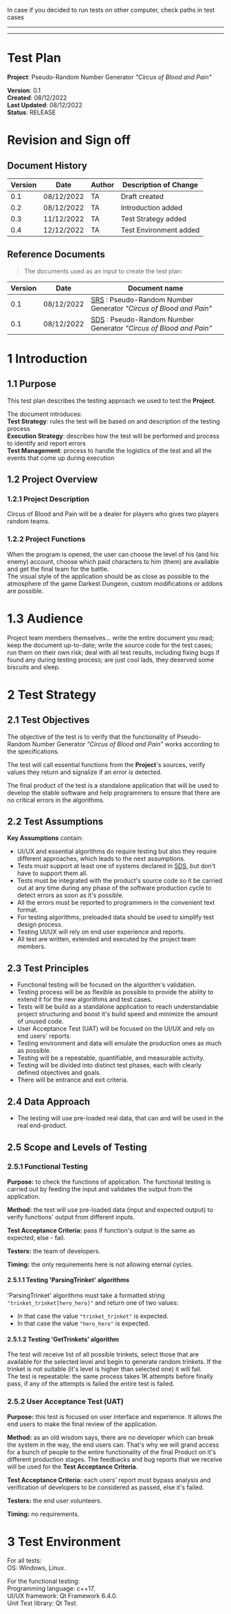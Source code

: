 In case if you decided to run tests on other computer, check paths in test cases

---
---

# Test Plan

**Project**: Pseudo-Random Number Generator _"Circus of Blood and Pain"_

**Version**: 0.1  
**Created**: 08/12/2022  
**Last Updated**: 08/12/2022  
**Status**: RELEASE

# Revision and Sign off

## Document History

| Version | Date       | Author | Description of Change  |
| ------- | ---------- | ------ | ---------------------- |
| 0.1     | 08/12/2022 | TA     | Draft created          |
| 0.2     | 08/12/2022 | TA     | Introduction added     |
| 0.3     | 11/12/2022 | TA     | Test Strategy added    |
| 0.4     | 12/12/2022 | TA     | Test Environment added |

## Reference Documents

> The documents used as an input to create the test plan:

| Version | Date       | Document name                                                                                                       |
| ------- | ---------- | ------------------------------------------------------------------------------------------------------------------- |
| 0.1     | 08/12/2022 | [SRS](https://github.com/Yurgan22/tritpo/tree/main/SRS) : Pseudo-Random Number Generator _"Circus of Blood and Pain"_ |
| 0.1     | 08/12/2022 | [SDS](https://github.com/Yurgan22/tritpo/tree/main/SDS) : Pseudo-Random Number Generator _"Circus of Blood and Pain"_ |

# 1 Introduction

## 1.1 Purpose

This test plan describes the testing approach we used to test the **Project**.

The document introduces:  
**Test Strategy**: rules the test will be based on and description of the testing process  
**Execution Strategy**: describes how the test will be performed and process to identify and report errors  
**Test Management**: process to handle the logistics of the test and all the events that come up during execution

## 1.2 Project Overview

### 1.2.1 Project Description

Circus of Blood and Pain will be a dealer for players who gives two players random teams.

### 1.2.2 Project Functions

When the program is opened, the user can choose the level of his (and his enemy) account, choose which paid characters to him (them) are available and get the final team for the battle.  
The visual style of the application should be as close as possible to the atmosphere of the game Darkest Dungeon, custom modifications or addons are possible.

# 1.3 Audience

Project team members themselves...
write the entire document you read;
keep the document up-to-date;
write the source code for the test cases;
run them on their own risk;
deal with all test results, including fixing bugs if found any during testing process;
are just cool lads, they deserved some biscuits and sleep.

# 2 Test Strategy

## 2.1 Test Objectives

The objective of the test is to verify that the functionality of Pseudo-Random Number Generator _"Circus of Blood and Pain"_ works according to the specifications.

The test will call essential functions from the **Project**'s sources, verify values they return and signalize if an error is detected.

The final product of the test is a standalone application that will be used to develop the stable software and help programmers to ensure that there are no critical errors in the algorithms.

## 2.2 Test Assumptions

**Key Assumptions** contain:

* UI/UX and essential algorithms do require testing but also they require different approaches, which leads to the next assumptions.
* Tests must support at least one of systems declared in [SDS](https://github.com/Yurgan22/tritpo/tree/main/SDS), but don't have to support them all.
* Tests must be integrated with the product's source code so it be carried out at any time during any phase of the software production cycle to detect errors as soon as it's possible.
* All the errors must be reported to programmers in the convenient text format.
* For testing algorithms, preloaded data should be used to simplify test design process.
* Testing UI/UX will rely on end user experience and reports.
* All test are written, extended and executed by the project team members.

## 2.3 Test Principles

* Functional testing will be focused on the algorithm's validation.
* Testing process will be as flexible as possible to provide the ability to extend it for the new algorithms and test cases.
* Tests will be build as a standalone application to reach understandable project structuring and boost it's build speed and minimize the amount of unused code.
* User Acceptance Test (UAT) will be focused on the UI/UX and rely on end users' reports.
* Testing environment and data will emulate the production ones as much as possible.
* Testing will be a repeatable, quantifiable, and measurable activity.
* Testing will be divided into distinct test phases, each with clearly defined objectives and goals.
* There will be entrance and exit criteria. 

## 2.4 Data Approach

* The testing will use pre-loaded real data, that can and will be used in the real end-product.

## 2.5 Scope and Levels of Testing

### 2.5.1 Functional Testing

**Purpose:** to check the functions of application. The functional testing is carried out by feeding the input and validates the output from the application.

**Method:** the test will use pre-loaded data (input and expected output) to verify functions' output from different inputs.

**Test Acceptance Criteria:** pass if function's output is the same as expected, else - fail.

**Testers:** the team of developers.

**Timing:** the only requirements here is not allowing eternal cycles.

#### 2.5.1.1 Testing 'ParsingTrinket' algorithms

'ParsingTrinket' algorithms must take a formatted string `"trinket_trinket[hero_hero]"` and return one of two values:

* In that case the value `"trinket_trinket"` is expected.
* In that case the value `"hero_hero"` is expected.

#### 2.5.1.2 Testing 'GetTrinkets' algorithm

The test will receive list of all possible trinkets, select those  that are available for the selected level and begin to generate random trinkets. If the trinket is not suitable (it's level is higher than selected one) it will fail.   
The test is repeatable: the same process takes 1K attempts before finally pass, if any of the attempts is failed the entire test  is failed.

### 2.5.2 User Acceptance Test (UAT)

**Purpose:** this test is focused on user interface and experience. It allows the end users to make the final review of the application.

**Method:** as an old wisdom says, there are no developer which can break the system in the way, the end users can. That's why we will grand access for a bunch of people to the entire functionality of the final Product on it's different production stages. The feedbacks and bug reports that we receive will be used for the **Test Acceptance Criteria**.

**Test Acceptance Criteria:** each users' report must bypass analysis and verification of developers to be considered as passed, else it's failed.

**Testers:** the end user volunteers.

**Timing:** no requirements.

# 3 Test Environment

For all tests:  
OS: Windows, Linux.

For the functional testing:  
Programming language: c++17.  
UI/UX framework: Qt Framework 6.4.0.  
Unit Test library: Qt Test.
